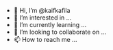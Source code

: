 - 👋 Hi, I’m @kaifkafila
- 👀 I’m interested in ...
- 🌱 I’m currently learning ...
- 💞️ I’m looking to collaborate on ...
- 📫 How to reach me ...

<!---
kaifkafila/kaifkafila is a ✨ special ✨ repository because its `README.md` (this file) appears on your GitHub profile.
You can click the Preview link to take a look at your changes.
--->
